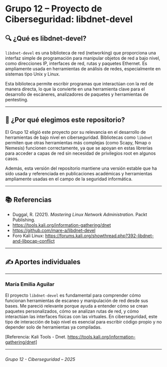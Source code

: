 # Grupo 12 – Proyecto de Ciberseguridad: libdnet-devel

## 🔍 ¿Qué es libdnet-devel?

`libdnet-devel` es una biblioteca de red (networking) que proporciona una interfaz simple de programación para manipular objetos de red a bajo nivel, como direcciones IP, interfaces de red, rutas y paquetes Ethernet. Es ampliamente usada en herramientas de análisis de redes, especialmente en sistemas tipo Unix y Linux.

Esta biblioteca permite escribir programas que interactúan con la red de manera directa, lo que la convierte en una herramienta clave para el desarrollo de escáneres, analizadores de paquetes y herramientas de pentesting.

---

## 🎯 ¿Por qué elegimos este repositorio?

El Grupo 12 eligió este proyecto por su relevancia en el desarrollo de herramientas de bajo nivel en ciberseguridad. Bibliotecas como `libdnet` permiten que otras herramientas más complejas (como Scapy, Nmap o Nemesis) funcionen correctamente, ya que se apoyan en estas librerías para acceder a capas de red sin necesidad de privilegios root en algunos casos.

Además, esta versión del repositorio mantiene una versión estable que ha sido usada y referenciada en publicaciones académicas y herramientas ampliamente usadas en el campo de la seguridad informática.

---

## 📚 Referencias

- Duggal, R. (2021). *Mastering Linux Network Administration*. Packt Publishing.
- https://tools.kali.org/information-gathering/dnet
- https://github.com/mare-a/libdnet-devel
- Foro Kali Linux: https://forums.kali.org/showthread.php?392-libdnet-and-libpcap-conflict

---

## ✍️ Aportes individuales


---

### María Emilia Aguilar

El proyecto `libdnet-devel` es fundamental para comprender cómo funcionan herramientas de escaneo y manipulación de red desde sus bases. Me pareció relevante porque ayuda a entender cómo se crean paquetes personalizados, cómo se analizan rutas de red, y cómo interactúan las interfaces físicas con las virtuales. En ciberseguridad, este tipo de interacción de bajo nivel es esencial para escribir código propio y no depender solo de herramientas ya compiladas.

[Referencia: Kali Tools - Dnet. https://tools.kali.org/information-gathering/dnet]

---



###




*Grupo 12 - Ciberseguridad – 2025*
